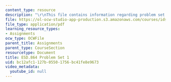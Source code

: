 ```yaml
---
content_type: resource
description: "\r\nThis file contains information regarding problem set 1."
file: https://ol-ocw-studio-app-production.s3.amazonaws.com/courses/ids-410j-modeling-and-assessment-for-policy-spring-2013/bc12afc1127b05501756bc41fe8e9673_MITESD_864S13_PS1.pdf
file_type: application/pdf
learning_resource_types:
- Assignments
ocw_type: OCWFile
parent_title: Assignments
parent_type: CourseSection
resourcetype: Document
title: ESD.864 Problem Set 1
uid: bc12afc1-127b-0550-1756-bc41fe8e9673
video_metadata:
  youtube_id: null
---
```

